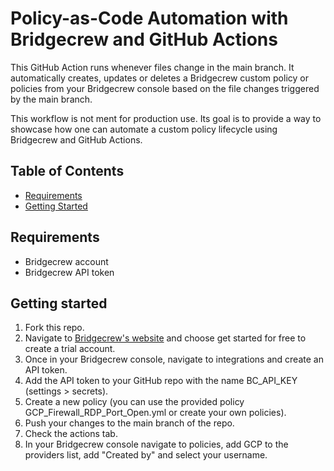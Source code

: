 # Policy-as-Code Automation with Bridgecrew and GitHub Actions

This GitHub Action runs whenever files change in the main branch. It automatically creates, updates or deletes a Bridgecrew custom policy or policies from your Bridgecrew console based on the file changes triggered by the main branch.

This workflow is not ment for production use. Its goal is to provide a way to showcase how one can automate a custom policy lifecycle using Bridgecrew and GitHub Actions.

## Table of Contents

* [Requirements](#requirements)
* [Getting Started](#getting-started)

## Requirements

* Bridgecrew account
* Bridgecrew API token

## Getting started

1. Fork this repo.
2. Navigate to [Bridgecrew's website](https://bridgecrew.io/) and choose get started for free to create a trial account.
3. Once in your Bridgecrew console, navigate to integrations and create an API token.
4. Add the API token to your GitHub repo with the name BC_API_KEY (settings > secrets).
5. Create a new policy (you can use the provided policy GCP_Firewall_RDP_Port_Open.yml or create your own policies).
6. Push your changes to the main branch of the repo.
7. Check the actions tab.
8. In your Bridgecrew console navigate to policies, add GCP to the providers list, add "Created by" and select your username.
